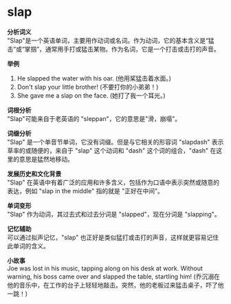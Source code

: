 # slap

**分析词义**  
"Slap"是一个英语单词，主要用作动词或名词。作为动词，它的基本含义是“猛击”或“掌掴”，通常用手打或猛击某物。作为名词，它是一个打击或击打的声音。

  

**举例**

  

1.  He slapped the water with his oar. (他用桨猛击着水面。)
2.  Don't slap your little brother! (不要打你的小弟弟！)
3.  She gave me a slap on the face. (她打了我一个耳光。)

  

**词根分析**  
"Slap"可能来自于老英语的 "sleppan"，它的意思是"滑，崩塌"。

  

**词缀分析**  
"Slap" 是一个单音节单词，它没有词缀。但是与它相关的形容词 "slapdash" 表示草率的或随便的，来自于 "slap" 这个动词和 "dash" 这个词的组合，"dash" 在这里的意思是猛然地移动。

  

**发展历史和文化背景**  
"Slap" 在英语中有着广泛的应用和许多含义，包括作为口语中表示突然或随意的表达，例如 "slap in the middle" 指的就是 "正好在中间"。

  

**单词变形**  
"Slap" 作为动词，其过去式和过去分词是 "slapped"，现在分词是 "slapping"。

  

**记忆辅助**  
可以通过拟声记忆，"slap" 也正好是类似猛打或击打的声音，这样就更容易记住此单词的含义。

  

**小故事**  
Joe was lost in his music, tapping along on his desk at work. Without warning, his boss came over and slapped the table, startling him! (乔沉溺在他的音乐中，在工作的台子上轻轻地敲击。突然，他的老板过来猛击桌子，吓了他一跳！)
